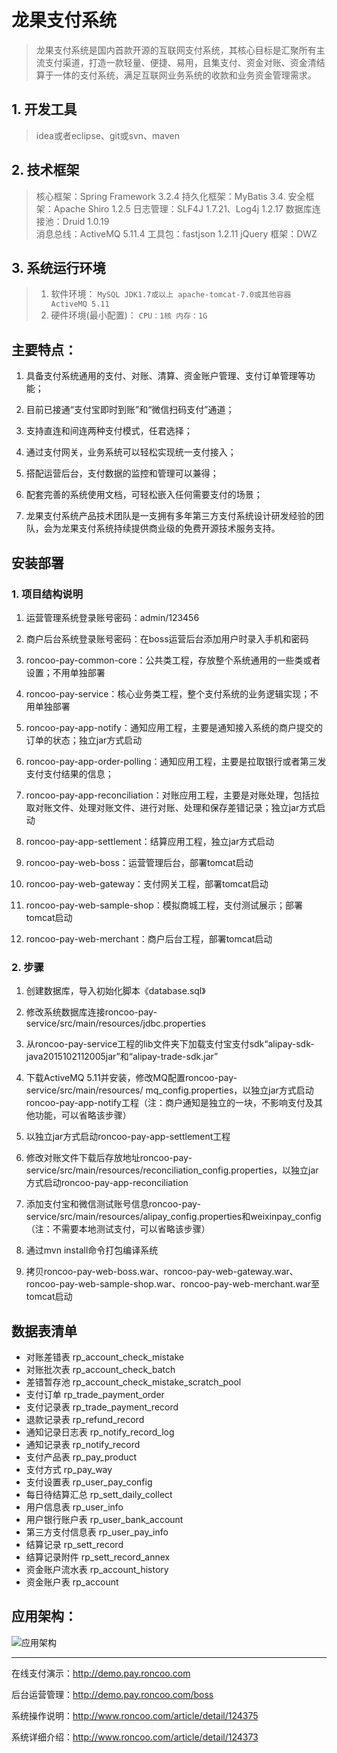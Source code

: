 # 龙果支付系统

>龙果支付系统是国内首款开源的互联网支付系统，其核心目标是汇聚所有主流支付渠道，打造一款轻量、便捷、易用，且集支付、资金对账、资金清结算于一体的支付系统，满足互联网业务系统的收款和业务资金管理需求。

## 1. 开发工具
>idea或者eclipse、git或svn、maven

## 2. 技术框架
>核心框架：Spring Framework 3.2.4
持久化框架：MyBatis 3.4.
安全框架：Apache Shiro 1.2.5
日志管理：SLF4J 1.7.21、Log4j 1.2.17
数据库连接池：Druid 1.0.19    
消息总线：ActiveMQ 5.11.4
工具包：fastjson 1.2.11 
jQuery 框架：DWZ

## 3. 系统运行环境
>1. 软件环境：
    `MySQL
    JDK1.7或以上
    apache-tomcat-7.0或其他容器
    ActiveMQ 5.11`
>2. 硬件环境(最小配置)：
    `CPU：1核
    内存：1G`

## 主要特点：

1. 具备支付系统通用的支付、对账、清算、资金账户管理、支付订单管理等功能；

2. 目前已接通“支付宝即时到账”和“微信扫码支付”通道；

3. 支持直连和间连两种支付模式，任君选择；

4. 通过支付网关，业务系统可以轻松实现统一支付接入；

5. 搭配运营后台，支付数据的监控和管理可以兼得；

6. 配套完善的系统使用文档，可轻松嵌入任何需要支付的场景；

7. 龙果支付系统产品技术团队是一支拥有多年第三方支付系统设计研发经验的团队，会为龙果支付系统持续提供商业级的免费开源技术服务支持。


## 安装部署

### 1. 项目结构说明

1. 运营管理系统登录账号密码：admin/123456

2. 商户后台系统登录账号密码：在boss运营后台添加用户时录入手机和密码

3. roncoo-pay-common-core：公共类工程，存放整个系统通用的一些类或者设置；不用单独部署

4. roncoo-pay-service：核心业务类工程，整个支付系统的业务逻辑实现；不用单独部署

5. roncoo-pay-app-notify：通知应用工程，主要是通知接入系统的商户提交的订单的状态；独立jar方式启动

6. roncoo-pay-app-order-polling：通知应用工程，主要是拉取银行或者第三发支付支付结果的信息；

7. roncoo-pay-app-reconciliation：对账应用工程，主要是对账处理，包括拉取对账文件、处理对账文件、进行对账、处理和保存差错记录；独立jar方式启动

8. roncoo-pay-app-settlement：结算应用工程，独立jar方式启动

9. roncoo-pay-web-boss：运营管理后台，部署tomcat启动

10. roncoo-pay-web-gateway：支付网关工程，部署tomcat启动

11. roncoo-pay-web-sample-shop：模拟商城工程，支付测试展示；部署tomcat启动

12. roncoo-pay-web-merchant：商户后台工程，部署tomcat启动


### 2. 步骤

1. 创建数据库，导入初始化脚本《database.sql》

2. 修改系统数据库连接roncoo-pay-service/src/main/resources/jdbc.properties

3. 从roncoo-pay-service工程的lib文件夹下加载支付宝支付sdk“alipay-sdk-java2015102112005jar”和“alipay-trade-sdk.jar”

4. 下载ActiveMQ 5.11并安装，修改MQ配置roncoo-pay-service/src/main/resources/ mq_config.properties，以独立jar方式启动roncoo-pay-app-notify工程（注：商户通知是独立的一块，不影响支付及其他功能，可以省略该步骤）
             
5. 以独立jar方式启动roncoo-pay-app-settlement工程

6. 修改对账文件下载后存放地址roncoo-pay-service/src/main/resources/reconciliation_config.properties，以独立jar方式启动roncoo-pay-app-reconciliation
               
7. 添加支付宝和微信测试账号信息roncoo-pay-service/src/main/resources/alipay_config.properties和weixinpay_config（注：不需要本地测试支付，可以省略该步骤）

8. 通过mvn install命令打包编译系统

9. 拷贝roncoo-pay-web-boss.war、roncoo-pay-web-gateway.war、roncoo-pay-web-sample-shop.war、roncoo-pay-web-merchant.war至tomcat启动



## 数据表清单
* 对账差错表      rp_account_check_mistake
* 对账批次表       rp_account_check_batch
* 差错暂存池       rp_account_check_mistake_scratch_pool
* 支付订单        rp_trade_payment_order
* 支付记录表       rp_trade_payment_record
* 退款记录表       rp_refund_record
* 通知记录日志表     rp_notify_record_log
* 通知记录表       rp_notify_record
* 支付产品表       rp_pay_product
* 支付方式        rp_pay_way
* 支付设置表       rp_user_pay_config
* 每日待结算汇总     rp_sett_daily_collect
* 用户信息表       rp_user_info
* 用户银行账户表     rp_user_bank_account
* 第三方支付信息表    rp_user_pay_info
* 结算记录        rp_sett_record
* 结算记录附件      rp_sett_record_annex
* 资金账户流水表     rp_account_history
* 资金账户表       rp_account

## 应用架构：
![应用架构](http://git.oschina.net/uploads/images/2016/0726/171546_239efc3b_860625.jpeg "应用架构")

---------

在线支付演示：http://demo.pay.roncoo.com

后台运营管理：http://demo.pay.roncoo.com/boss

系统操作说明：http://www.roncoo.com/article/detail/124375

系统详细介绍：http://www.roncoo.com/article/detail/124373
